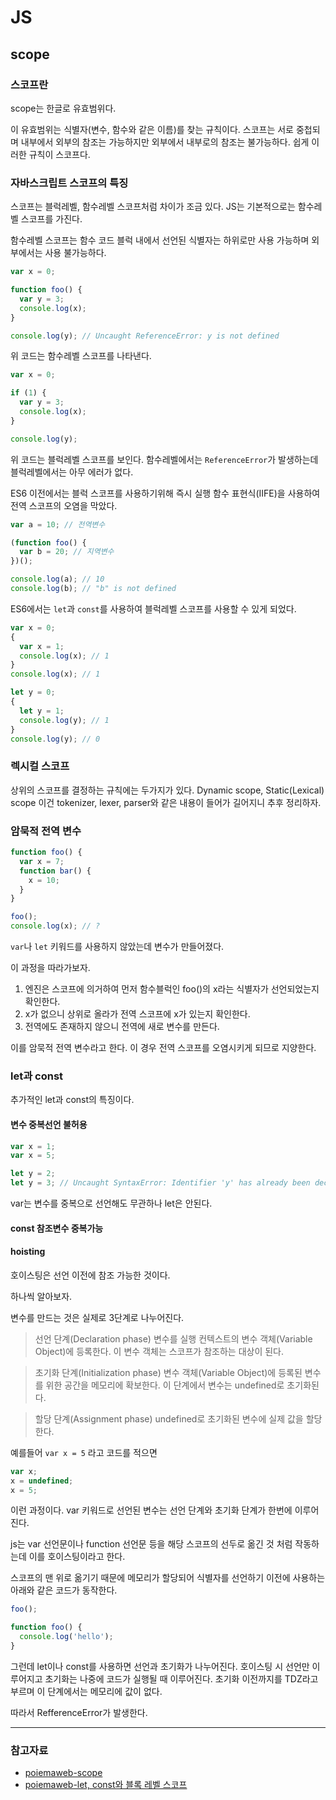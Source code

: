 # JS

## scope

### 스코프란

scope는 한글로 유효범위다.

이 유효범위는 식별자(변수, 함수와 같은 이름)를 찾는 규칙이다. 스코프는 서로 중첩되며 내부에서 외부의 참조는 가능하지만 외부에서 내부로의 참조는 불가능하다. 쉽게 이러한 규칙이 스코프다.

### 자바스크립트 스코프의 특징

스코프는 블럭레벨, 함수레벨 스코프처럼 차이가 조금 있다. JS는 기본적으로는 함수레벨 스코프를 가진다.

함수레벨 스코프는 함수 코드 블럭 내에서 선언된 식별자는 하위로만 사용 가능하며 외부에서는 사용 불가능하다.

```js
var x = 0;

function foo() {
  var y = 3;
  console.log(x);
}

console.log(y); // Uncaught ReferenceError: y is not defined
```

위 코드는 함수레벨 스코프를 나타낸다.

```js
var x = 0;

if (1) {
  var y = 3;
  console.log(x);
}

console.log(y);
```

위 코드는 블럭레벨 스코프를 보인다. 함수레벨에서는 `ReferenceError`가 발생하는데 블럭레벨에서는 아무 에러가 없다.

ES6 이전에서는 블럭 스코프를 사용하기위해 즉시 실행 함수 표현식(IIFE)을 사용하여 전역 스코프의 오염을 막았다.

```js
var a = 10; // 전역변수

(function foo() {
  var b = 20; // 지역변수
})();

console.log(a); // 10
console.log(b); // "b" is not defined
```

ES6에서는 `let`과 `const`를 사용하여 블럭레벨 스코프를 사용할 수 있게 되었다.

```js
var x = 0;
{
  var x = 1;
  console.log(x); // 1
}
console.log(x); // 1

let y = 0;
{
  let y = 1;
  console.log(y); // 1
}
console.log(y); // 0
```

### 렉시컬 스코프

상위의 스코프를 결정하는 규칙에는 두가지가 있다. Dynamic scope, Static(Lexical) scope 이건 tokenizer, lexer, parser와 같은 내용이 들어가 길어지니 추후 정리하자.

### 암묵적 전역 변수

```js
function foo() {
  var x = 7;
  function bar() {
    x = 10;
  }
}

foo();
console.log(x); // ?
```

`var`나 `let` 키워드를 사용하지 않았는데 변수가 만들어졌다.

이 과정을 따라가보자.

1. 엔진은 스코프에 의거하여 먼저 함수블럭인 foo()의 x라는 식별자가 선언되었는지 확인한다.
2. x가 없으니 상위로 올라가 전역 스코프에 x가 있는지 확인한다.
3. 전역에도 존재하지 않으니 전역에 새로 변수를 만든다.

이를 암묵적 전역 변수라고 한다. 이 경우 전역 스코프를 오염시키게 되므로 지양한다.

### let과 const

추가적인 let과 const의 특징이다.

#### 변수 중복선언 불허용

```js
var x = 1;
var x = 5;

let y = 2;
let y = 3; // Uncaught SyntaxError: Identifier 'y' has already been declared
```

var는 변수를 중복으로 선언해도 무관하나 let은 안된다.

#### const 참조변수 중복가능

#### hoisting

호이스팅은 선언 이전에 참조 가능한 것이다.

하나씩 알아보자.

변수를 만드는 것은 실제로 3단계로 나누어진다.

> 선언 단계(Declaration phase)
> 변수를 실행 컨텍스트의 변수 객체(Variable Object)에 등록한다. 이 변수 객체는 스코프가 참조하는 대상이 된다.

> 초기화 단계(Initialization phase)
> 변수 객체(Variable Object)에 등록된 변수를 위한 공간을 메모리에 확보한다. 이 단계에서 변수는 undefined로 초기화된다.

> 할당 단계(Assignment phase)
> undefined로 초기화된 변수에 실제 값을 할당한다.

예를들어 `var x = 5` 라고 코드를 적으면

```js
var x;
x = undefined;
x = 5;
```

이런 과정이다. var 키워드로 선언된 변수는 선언 단계와 초기화 단계가 한번에 이루어진다.

js는 var 선언문이나 function 선언문 등을 해당 스코프의 선두로 옮긴 것 처럼 작동하는데 이를 호이스팅이라고 한다.

스코프의 맨 위로 옮기기 때문에 메모리가 할당되어 식별자를 선언하기 이전에 사용하는 아래와 같은 코드가 동작한다.

```js
foo();

function foo() {
  console.log('hello');
}
```

그런데 let이나 const를 사용하면 선언과 초기화가 나누어진다. 호이스팅 시 선언만 이루어지고 초기화는 나중에 코드가 실행될 때 이루어진다. 초기화 이전까지를 TDZ라고 부르며 이 단계에서는 메모리에 값이 없다.

따라서 RefferenceError가 발생한다.

---

### 참고자료

- [poiemaweb-scope](https://poiemaweb.com/js-scope)
- [poiemaweb-let, const와 블록 레벨 스코프](https://poiemaweb.com/es6-block-scope)
